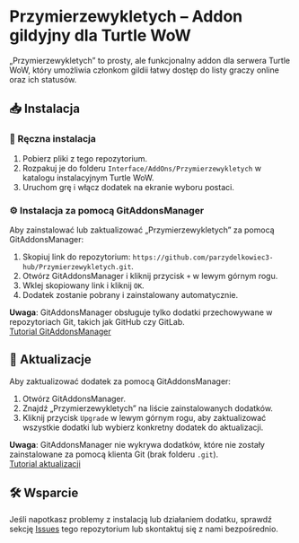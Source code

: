 # Przymierzewykletych – Addon gildyjny dla Turtle WoW

„Przymierzewykletych” to prosty, ale funkcjonalny addon dla serwera Turtle WoW, który umożliwia członkom gildii łatwy dostęp do listy graczy online oraz ich statusów.

## 📥 Instalacja

### 🔧 Ręczna instalacja

1. Pobierz pliki z tego repozytorium.
2. Rozpakuj je do folderu `Interface/AddOns/Przymierzewykletych` w katalogu instalacyjnym Turtle WoW.
3. Uruchom grę i włącz dodatek na ekranie wyboru postaci.

### ⚙️ Instalacja za pomocą GitAddonsManager

Aby zainstalować lub zaktualizować „Przymierzewykletych” za pomocą GitAddonsManager:

1. Skopiuj link do repozytorium: `https://github.com/parzydelkowiec3-hub/Przymierzewykletych.git`.
2. Otwórz GitAddonsManager i kliknij przycisk `+` w lewym górnym rogu.
3. Wklej skopiowany link i kliknij `OK`.
4. Dodatek zostanie pobrany i zainstalowany automatycznie.

**Uwaga**: GitAddonsManager obsługuje tylko dodatki przechowywane w repozytoriach Git, takich jak GitHub czy GitLab.  
[Tutorial GitAddonsManager](https://turtle-wow.fandom.com/wiki/GitAddonsManager)

## 🔄 Aktualizacje

Aby zaktualizować dodatek za pomocą GitAddonsManager:

1. Otwórz GitAddonsManager.
2. Znajdź „Przymierzewykletych” na liście zainstalowanych dodatków.
3. Kliknij przycisk `Upgrade` w lewym górnym rogu, aby zaktualizować wszystkie dodatki lub wybierz konkretny dodatek do aktualizacji.

**Uwaga**: GitAddonsManager nie wykrywa dodatków, które nie zostały zainstalowane za pomocą klienta Git (brak folderu `.git`).  
[Tutorial aktualizacji](https://woblight.gitlab.io/overview/gitaddonsmanager/)

## 🛠️ Wsparcie

Jeśli napotkasz problemy z instalacją lub działaniem dodatku, sprawdź sekcję [Issues](https://github.com/parzydelkowiec3-hub/Przymierzewykletych/issues) tego repozytorium lub skontaktuj się z nami bezpośrednio.
